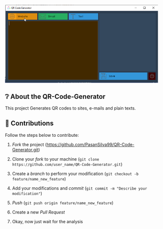 ![Image](.github/demo.gif)

 ## ❔ About the QR-Code-Generator

This project Generates QR codes to sites, e-mails and plain texts.


## 🤝 Contributions 

Follow the steps below to contribute:

1. *Fork* the project (<https://github.com/PasanSilva99/QR-Code-Generator.git>)

2. Clone your *fork* to your machine (`git clone https://github.com/user_name/QR-Code-Generator.git`)

3. Create a *branch* to perform your modification (`git checkout -b feature/name_new_feature`)

4. Add your modifications and *commit* (`git commit -m "Describe your modification"`)

5. *Push* (`git push origin feature/name_new_feature`)

6. Create a new *Pull Request*

7. Okay, now just wait for the analysis

